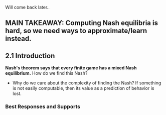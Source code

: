 Will come back later..
## MAIN TAKEAWAY: Computing Nash equilibria is hard, so we need ways to approximate/learn instead. 

## 2.1 Introduction
**Nash's theorem says that every finite game has a mixed Nash equilibrium.** 
How do we find this Nash?
- Why do we care about the complexity of finding the Nash? If something is not easily computable, then its value as a prediction of behavior is lost. 
### Best Responses and Supports

